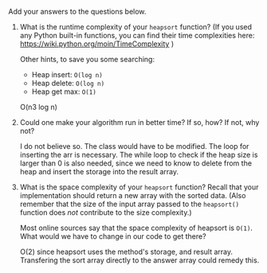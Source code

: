 Add your answers to the questions below.

1. What is the runtime complexity of your `heapsort` function? (If you used any
   Python built-in functions, you can find their time complexities here:
   https://wiki.python.org/moin/TimeComplexity )

   Other hints, to save you some searching:

   * Heap insert: `O(log n)`
   * Heap delete: `O(log n)`
   * Heap get max: `O(1)`

   O(n3 log n)

2. Could one make your algorithm run in better time? If so, how? If not, why
   not?

   I do not believe so. The class would have to be modified. The loop for inserting
   the arr is necessary. The while loop to check if the heap size is larger than 0 is
   also needed, since we need to know to delete from the heap and insert the storage
   into the result array.

3. What is the space complexity of your `heapsort` function? Recall that your
   implementation should return a new array with the sorted data. (Also remember
   that the size of the input array passed to the `heapsort()` function does
   _not_ contribute to the size complexity.)

   Most online sources say that the space complexity of heapsort is `O(1)`. What
   would we have to change in our code to get there?

   O(2) since heapsort uses the method's storage, and result array.
   Transfering the sort array directly to the answer array could remedy this.